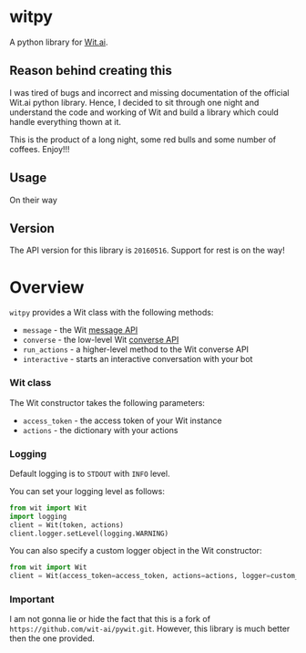 # witpy
A python library for [Wit.ai](http://wit.ai).

## Reason behind creating this
I was tired of bugs and incorrect and missing documentation of the official Wit.ai python library.
Hence, I decided to sit through one night and understand the code and working of Wit and build a library which could 
handle everything thown at it. 

This is the product of a long night, some red bulls and some number of coffees. Enjoy!!!

## Usage
On their way

## Version
The API version for this library is `20160516`. Support for rest is on the way!

# Overview
`witpy` provides a Wit class with the following methods:
* `message` - the Wit [message API](https://wit.ai/docs/http/20160330#get-intent-via-text-link)
* `converse` - the low-level Wit [converse API](https://wit.ai/docs/http/20160330#converse-link)
* `run_actions` - a higher-level method to the Wit converse API
* `interactive` - starts an interactive conversation with your bot


### Wit class

The Wit constructor takes the following parameters:
* `access_token` - the access token of your Wit instance
* `actions` -  the dictionary with your actions

### Logging

Default logging is to `STDOUT` with `INFO` level.

You can set your logging level as follows:
``` python
from wit import Wit
import logging
client = Wit(token, actions)
client.logger.setLevel(logging.WARNING)
```

You can also specify a custom logger object in the Wit constructor:
``` python
from wit import Wit
client = Wit(access_token=access_token, actions=actions, logger=custom_logger)
```

### Important
I am not gonna lie or hide the fact that this is a fork of `https://github.com/wit-ai/pywit.git`. 
However, this library is much better then the one provided. 
